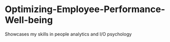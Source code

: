 # Optimizing-Employee-Performance-Well-being
Showcases my skills in people analytics and I/O psychology
